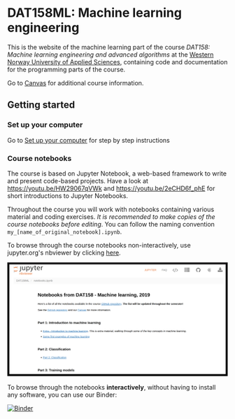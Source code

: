 # DAT158ML: Machine learning engineering

This is the website of the machine learning part of the course _DAT158: Machine learning engineering and advanced algorithms_ at the [Western Norway University of Applied Sciences](https://www.hvl.no/en/studies-at-hvl/study-programmes/course/dat158), containing code and documentation for the programming parts of the course.

Go to [Canvas](https://hvl.instructure.com/courses/14467) for additional course information.

## Getting started

### Set up your computer

Go to [Set up your computer](setup.md) for step by step instructions

### Course notebooks
The course is based on Jupyter Notebook, a web-based framework to write and present code-based projects. Have a look at https://youtu.be/HW29067qVWk and https://youtu.be/2eCHD6f_phE for short introductions to Jupyter Notebooks.

Throughout the course you will work with notebooks containing various material and coding exercises. _It is recommended to make copies of the course notebooks before editing_. You can follow the naming convention `my_[name_of_original_notebook].ipynb`.

To browse through the course notebooks non-interactively, use jupyter.org's nbviewer by clicking [here](https://nbviewer.jupyter.org/github/alu042/DAT158ML/blob/master/docs/notebooks.ipynb).

<a href="https://nbviewer.jupyter.org/github/alu042/DAT158ML/blob/master/docs/notebooks.ipynb">![](assets/nbviewer.png)</a>

To browse through the notebooks **interactively**, without having to install any software, you can use our Binder:

[![Binder](https://mybinder.org/badge_logo.svg)](https://mybinder.org/v2/gh/alu042/DAT158ML/master)<br>